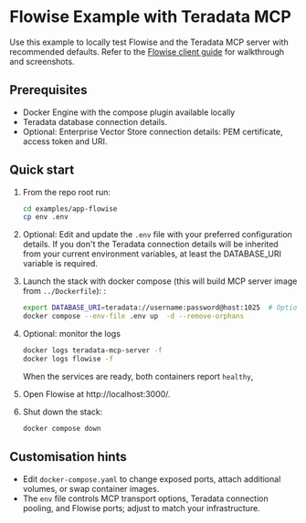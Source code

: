 # Flowise Example with Teradata MCP

Use this example to locally test Flowise and the Teradata MCP server with recommended defaults. 
Refer to the [Flowise client guide](./docs/client_guide/Flowise_with_teradata_mcp_Guide.md) for walkthrough and screenshots.

## Prerequisites
- Docker Engine with the compose plugin available locally
- Teradata database connection details.
- Optional: Enterprise Vector Store connection details: PEM certificate, access token and URI.

## Quick start
1. From the repo root run:
   ```bash
   cd examples/app-flowise
   cp env .env   
   ```

2. Optional: Edit and update the `.env` file with your preferred configuration details. 
   If you don't the Teradata connection details will be inherited from your current environment variables, at least the DATABASE_URI variable is required.

3. Launch the stack with docker compose (this will build MCP server image from `../Dockerfile`):
:
   ```bash
   export DATABASE_URI=teradata://username:password@host:1025  # Optional - ignore if you have already defined it in your .env file or current profile
   docker compose --env-file .env up  -d --remove-orphans
   ```
4. Optional: monitor the logs
   ```bash
   docker logs teradata-mcp-server -f
   docker logs flowise -f
   ```
   When the services are ready, both containers report `healthy`, 


5. Open Flowise at http://localhost:3000/.

6. Shut down the stack:
   ```bash
   docker compose down
   ```

## Customisation hints
- Edit `docker-compose.yaml` to change exposed ports, attach additional volumes, or swap container images.
- The `env` file controls MCP transport options, Teradata connection pooling, and Flowise ports; adjust to match your infrastructure.
